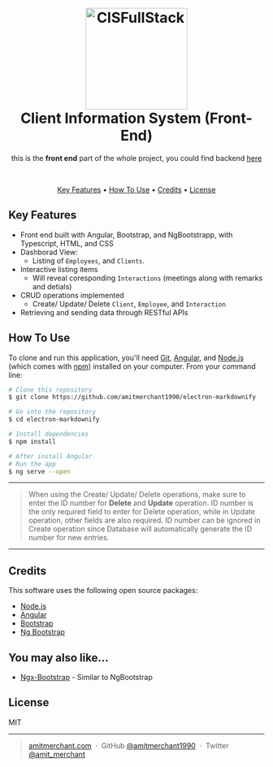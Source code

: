 <h1 align="center">
  <br>
  <a href="https://github.com/kenanlv"><img src="https://cdn.iconscout.com/icon/free/png-512/c-programming-569564.png" alt="CISFullStack" width="200"></a>
  <br>
  Client Information System (Front-End)
  <br>
</h1>


<p align="center"> 
this is the <b>front end</b> part of the whole project, you could find backend <a href="https://github.com/kenanlv/KenanLv.ClientInfoSystem.BackEnd">here</a>
</p>
<br>
<p align="center">
  <a href="#key-features">Key Features</a> •
  <a href="#how-to-use">How To Use</a> •
  <a href="#credits">Credits</a> •
  <a href="#license">License</a>
</p>


## Key Features

* Front end built with Angular, Bootstrap, and NgBootstrapp, with Typescript, HTML, and CSS
* Dashborad View: 
  - Listing of `Employees`, and `Clients`.
* Interactive listing items 
  - Will reveal coresponding `Interactions` (meetings along with remarks and detials)
* CRUD operations implemented 
  - Create/ Update/ Delete `Client`, `Employee`, and `Interaction` 
* Retrieving and sending data through RESTful APIs


## How To Use

To clone and run this application, you'll need [Git](https://git-scm.com), [Angular](https://angular.io/), and [Node.js](https://nodejs.org/en/download/) (which comes with [npm](http://npmjs.com)) installed on your computer. From your command line:

```bash
# Clone this repository
$ git clone https://github.com/amitmerchant1990/electron-markdownify

# Go into the repository
$ cd electron-markdownify

# Install dependencies
$ npm install

# After install Angular
# Run the app
$ ng serve --open
```


----

>When using the Create/ Update/ Delete operations, make sure to enter the ID number for **Delete** and **Update** operation. ID number is the only required field to enter for Delete operation, while in Update operation, other fields are also required. ID number can be ignored in Create operation since Database will automatically generate the ID number for new entries. 
----
## Credits

This software uses the following open source packages:

- [Node.js](https://nodejs.org/)
- [Angular](https://angular.io/)
- [Bootstrap](https://getbootstrap.com/)
- [Ng Bootstrap](https://ng-bootstrap.github.io/#/home)




## You may also like...

- [Ngx-Bootstrap](https://valor-software.com/ngx-bootstrap/#/) - Similar to NgBootstrap

## License

MIT

---

> [amitmerchant.com](https://www.amitmerchant.com) &nbsp;&middot;&nbsp;
> GitHub [@amitmerchant1990](https://github.com/amitmerchant1990) &nbsp;&middot;&nbsp;
> Twitter [@amit_merchant](https://twitter.com/amit_merchant)

